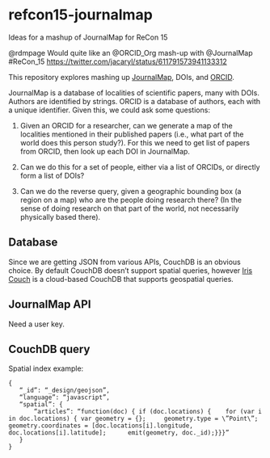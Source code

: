# refcon15-journalmap

Ideas for a mashup of JournalMap for ReCon 15

@rdmpage Would quite like an @ORCID_Org mash-up with @JournalMap #ReCon_15
https://twitter.com/jacaryl/status/611791573941133312

This repository explores mashing up [JournalMap](http://journalmap.org), DOIs, and [ORCID](http;//orcid.org).

JournalMap is a database of localities of scientific papers, many with DOIs. Authors are identified by strings. ORCID is a database of authors, each with a unique identifier. Given this, we could ask some questions:

1. Given an ORCID for a researcher, can we generate a map of the localities mentioned in their published papers (i.e., what part of the world does this person study?). For this we need to get list of papers from ORCID, then look up each DOI in JournalMap.

2. Can we do this for a set of people, either via a list of ORCIDs, or directly form a list of DOIs?

3. Can we do the reverse query, given a geographic bounding box (a region on a map) who are the people doing research there? (In the sense of doing research on that part of the world, not necessarily physically based there).

## Database

Since we are getting JSON from various APIs, CouchDB is an obvious choice. By default CouchDB doesn’t support spatial queries, however [Iris Couch](https://www.iriscouch.com/) is a cloud-based CouchDB that supports geospatial queries.

## JournalMap API

Need a user key.

## CouchDB query

Spatial index example:

    {
       “_id”: “_design/geojson”,
       “language”: “javascript”,
       “spatial”: {
           “articles”: “function(doc) { if (doc.locations) {    for (var i in doc.locations) { var geometry = {};     geometry.type = \”Point\”;      geometry.coordinates = [doc.locations[i].longitude, doc.locations[i].latitude];      emit(geometry, doc._id);}}}”
       }
    }


